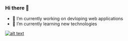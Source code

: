 ### Hi there 👋

- 🔭 I’m currently working on devloping web applications
- 🌱 I’m currently learning new technologies

[![alt text][2.1]][2]

[2.1]:https://i.imgur.com/P3YfQoD.png 

[2]: https://www.facebook.com/kattamuri.saiteja/
